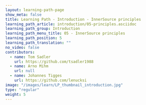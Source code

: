 ```yaml
---
layout: learning-path-page
show_meta: false
title: Learning Path - Introduction - InnerSource principles
learning_path_article: introduction/05-principles.asciidoc
learning_path_group: Introduction
learning_path_menu_title: 05 - InnerSource principles
learning_path_position: 5
learning_path_translation: ""
no_video: false
contributors:
  - name: Tom Sadler
    url: https://github.com/tsadler1988
  - name: Arno Mihm
    url: null
  - name: Johannes Tigges
    url: https://github.com/lenucksi
image: "/images/learn/LP_thumbnail_introduction.jpg"
type: "regular"
weight: 5
---
```

<!--- This file autogenerated from https://github.com/InnerSourceCommons/InnerSourceLearningPath/blob/master/scripts/generate_learning_path_markdown.js -->